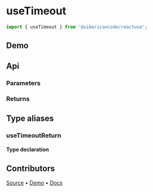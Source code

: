 <script setup>
import Demo from '../../components/demo.vue'
</script>

# useTimeout

<!-- Hook provides a boolean state and a function to toggle the boolean value -->

```typescript
import { useTimeout } from '@sibericancode/reactuse';
```

<!-- ## Usage
```typescript
const [on, toggle] = useTimeout()
``` -->

## Demo

<Demo hook="useTimeout" />


## Api

### Parameters

### Returns


## Type aliases

### useTimeoutReturn


#### Type declaration

## Contributors

[Source](https://github.com/siberiacancode/reactuse/blob/main/src/hooks/useTimeout/useTimeout.ts) • [Demo](https://github.com/siberiacancode/reactuse/blob/main/src/hooks/useTimeout/useTimeout.demo.ts) • [Docs](#)
